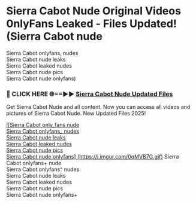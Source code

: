 # Sierra Cabot Nude Original Videos 0nlyFans Leaked - Files Updated! (Sierra Cabot nude<br>

Sierra Cabot onlyfans, nudes<br>
Sierra Cabot nude leaks<br>
Sierra Cabot leaked nudes<br>
Sierra Cabot nude pics<br>
Sierra Cabot nude onlyfans)

<h3>🔴 CLICK HERE 🌐==►► <a href="https://tinyurl.com/leaks-videos" rel="nofollow">Sierra Cabot Nude Updated Files</a></h3>

Get Sierra Cabot Nude and all content. Now you can access all videos and pictures of Sierra Cabot Nude. New Updated Files 2025!

[![Sierra Cabot only_fans nude<br>
Sierra Cabot onlyfans_ nudes<br>
Sierra Cabot nude leaks<br>
Sierra Cabot leaked nudes<br>
Sierra Cabot nude pics<br>
Sierra Cabot nude onlyfans]
(https://i.imgur.com/0qMVB7G.gif)](https://tinyurl.com/leaks-videos)
Sierra Cabot onlyfans+ nude<br>
Sierra Cabot onlyfans^ nudes<br>
Sierra Cabot nude leaks<br>
Sierra Cabot leaked nudes<br>
Sierra Cabot nude pics<br>
Sierra Cabot nude onlyfans+
